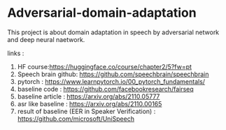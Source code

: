 # Adversarial-domain-adaptation
This  project is about domain adaptation in speech by adversarial network and deep neural naetwork.</br>

links :</br>
1.  HF course:https://huggingface.co/course/chapter2/5?fw=pt</br>
2.  Speech brain github: https://github.com/speechbrain/speechbrain</br>
3.  pytorch : https://www.learnpytorch.io/00_pytorch_fundamentals/</br>
4.  baseline code : https://github.com/facebookresearch/fairseq</br>
5.  baseline article : https://arxiv.org/abs/2110.05777</br>
6.  asr like baseline : https://arxiv.org/abs/2110.00165</br>
7. result of baseline (EER in Speaker Verification) : https://github.com/microsoft/UniSpeech</br>

